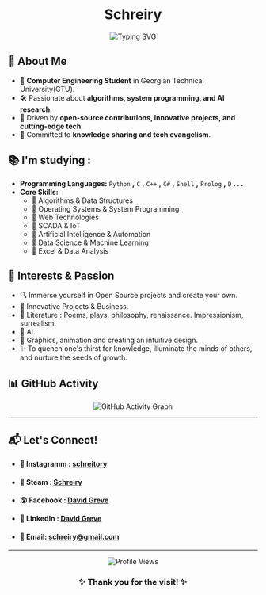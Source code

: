 <h1 align="center"> Schreiry</h1>


<p align="center">
  <img src="https://readme-typing-svg.demolab.com?font=Fira+Code&size=22&duration=3000&pause=500&color=%2336BCF7&center=true&width=670&lines=They+say+Text+is+the+best+source+of+infomraton!?;All+Right,Enjoy+your+reading+and+Welcome!;Here,+a+little+and+modestly+about+me" alt="Typing SVG" />
</p>



## 🧠 **About Me**
- 🔭 **Computer Engineering Student** in  Georgian Technical University(GTU).
- 🛠 Passionate about **algorithms, system programming, and AI research**.
- 🎯 Driven by **open-source contributions, innovative projects, and cutting-edge tech**.
- 🚀 Committed to **knowledge sharing and tech evangelism**.



 
## 📚 I'm studying :

- **Programming Languages:** `Python` **,** `C` **,** `C++` **,** `C#` **,** `Shell` **,** `Prolog` **,** `D` **. . .**
- **Core Skills:**
  - 🔹 Algorithms & Data Structures
  - 🔹 Operating Systems & System Programming
  - 🔹 Web Technologies
  - 🔹 SCADA & IoT
  - 🔹 Artificial Intelligence & Automation
  - 🔹 Data Science & Machine Learning
  - 🔹 Excel & Data Analysis










## 🎯 **Interests & Passion**
- 🔍 Immerse yourself in Open Source projects and create your own.
- 🦄 Innovative Projects & Business.
- 📖 Literature : Poems, plays, philosophy, renaissance. Impressionism, surrealism.
- 👾 AI.
- 🎨 Graphics, animation and creating an intuitive design.
- ✨ To quench one's thirst for knowledge, illuminate the minds of others, and nurture the seeds of growth.



## 📊 **GitHub Activity**

<p align="center">
  <img src="https://github-readme-activity-graph.vercel.app/graph?username=Schreiry&theme=github-dark" alt="GitHub Activity Graph" />
</p>

---

## 📬 **Let's Connect!**
- #### 📸 Instagramm : [schreitory](https://www.instagram.com/schreitory/)
- #### 🚂 Steam : [Schreiry](https://steamcommunity.com/profiles/76561199262537312/)
- #### 😵 Facebook : [David Greve](https://www.facebook.com/Schreitory)
- #### 💼 LinkedIn : [David Greve](https://www.linkedin.com/in/schreiry/)
- #### 📧 Email: schreiry@gmail.com

---

<p align="center">
  <img src="https://komarev.com/ghpvc/?username=Schreiry&color=green" alt="Profile Views" />
</p>

<h3 align="center">✨ Thank you for the visit! ✨</h3>

